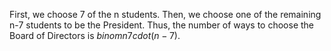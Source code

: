 First, we choose 7 of the n students. 
Then, we choose one of the remaining n-7 students to be the President. 
Thus, the number of ways to choose the Board of Directors is $binom{n}{7} cdot (n-7)$.

